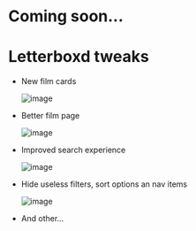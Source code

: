 # Coming soon...

# Letterboxd tweaks
- New film cards
  
  ![image](https://github.com/JSerwatka/letterboxd-tweaks/assets/33938646/57246f24-fb29-494f-ab29-2555668bf6b5)
- Better film page
  
  ![image](https://github.com/JSerwatka/letterboxd-tweaks/assets/33938646/65156d22-8b03-4ec8-be8f-20ca8b7d40a8)
- Improved search experience
  
  ![image](https://github.com/JSerwatka/letterboxd-tweaks/assets/33938646/d01e0bd7-8606-4756-9809-4dcfc78ef22a)

- Hide useless filters, sort options an nav items

  ![image](https://github.com/JSerwatka/letterboxd-tweaks/assets/33938646/11f3eedd-c79c-4be6-bc63-970cb09237b2)

- And other...
